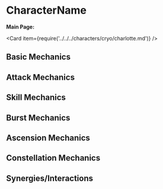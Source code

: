 # CharacterName

**Main Page:**

<Card item={require('../../../characters/cryo/charlotte.md')} />

## Basic Mechanics

## Attack Mechanics

## Skill Mechanics

## Burst Mechanics

## Ascension Mechanics

## Constellation Mechanics

## Synergies/Interactions
